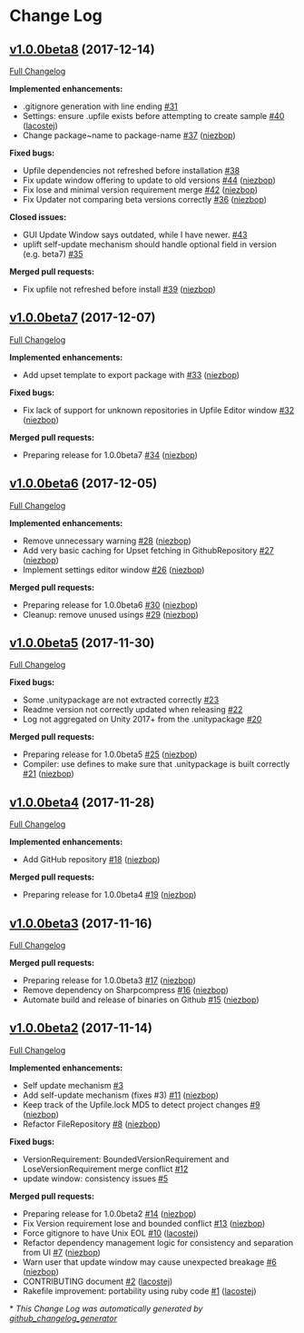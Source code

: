 # Change Log

## [v1.0.0beta8](https://github.com/DragonBox/uplift/tree/v1.0.0beta8) (2017-12-14)
[Full Changelog](https://github.com/DragonBox/uplift/compare/v1.0.0beta7...v1.0.0beta8)

**Implemented enhancements:**

- .gitignore generation with line ending [\#31](https://github.com/DragonBox/uplift/issues/31)
- Settings: ensure .upfile exists before attempting to create sample [\#40](https://github.com/DragonBox/uplift/pull/40) ([lacostej](https://github.com/lacostej))
- Change package~name to package-name [\#37](https://github.com/DragonBox/uplift/pull/37) ([niezbop](https://github.com/niezbop))

**Fixed bugs:**

- Upfile dependencies not refreshed before installation [\#38](https://github.com/DragonBox/uplift/issues/38)
- Fix update window offering to update to old versions [\#44](https://github.com/DragonBox/uplift/pull/44) ([niezbop](https://github.com/niezbop))
- Fix lose and minimal version requirement merge [\#42](https://github.com/DragonBox/uplift/pull/42) ([niezbop](https://github.com/niezbop))
- Fix Updater not comparing beta versions correctly [\#36](https://github.com/DragonBox/uplift/pull/36) ([niezbop](https://github.com/niezbop))

**Closed issues:**

- GUI Update Window says outdated, while I have newer. [\#43](https://github.com/DragonBox/uplift/issues/43)
- uplift self-update mechanism should handle optional field in version \(e.g. beta7\) [\#35](https://github.com/DragonBox/uplift/issues/35)

**Merged pull requests:**

- Fix upfile not refreshed before install [\#39](https://github.com/DragonBox/uplift/pull/39) ([niezbop](https://github.com/niezbop))

## [v1.0.0beta7](https://github.com/DragonBox/uplift/tree/v1.0.0beta7) (2017-12-07)
[Full Changelog](https://github.com/DragonBox/uplift/compare/v1.0.0beta6...v1.0.0beta7)

**Implemented enhancements:**

- Add upset template to export package with [\#33](https://github.com/DragonBox/uplift/pull/33) ([niezbop](https://github.com/niezbop))

**Fixed bugs:**

- Fix lack of support for unknown repositories in Upfile Editor window [\#32](https://github.com/DragonBox/uplift/pull/32) ([niezbop](https://github.com/niezbop))

**Merged pull requests:**

- Preparing release for 1.0.0beta7 [\#34](https://github.com/DragonBox/uplift/pull/34) ([niezbop](https://github.com/niezbop))

## [v1.0.0beta6](https://github.com/DragonBox/uplift/tree/v1.0.0beta6) (2017-12-05)
[Full Changelog](https://github.com/DragonBox/uplift/compare/v1.0.0beta5...v1.0.0beta6)

**Implemented enhancements:**

- Remove unnecessary warning [\#28](https://github.com/DragonBox/uplift/pull/28) ([niezbop](https://github.com/niezbop))
- Add very basic caching for Upset fetching in GithubRepository [\#27](https://github.com/DragonBox/uplift/pull/27) ([niezbop](https://github.com/niezbop))
- Implement settings editor window [\#26](https://github.com/DragonBox/uplift/pull/26) ([niezbop](https://github.com/niezbop))

**Merged pull requests:**

- Preparing release for 1.0.0beta6 [\#30](https://github.com/DragonBox/uplift/pull/30) ([niezbop](https://github.com/niezbop))
- Cleanup: remove unused usings [\#29](https://github.com/DragonBox/uplift/pull/29) ([niezbop](https://github.com/niezbop))

## [v1.0.0beta5](https://github.com/DragonBox/uplift/tree/v1.0.0beta5) (2017-11-30)
[Full Changelog](https://github.com/DragonBox/uplift/compare/v1.0.0beta4...v1.0.0beta5)

**Fixed bugs:**

- Some .unitypackage are not extracted correctly [\#23](https://github.com/DragonBox/uplift/issues/23)
- Readme version not correctly updated when releasing [\#22](https://github.com/DragonBox/uplift/issues/22)
- Log not aggregated on Unity 2017+ from the .unitypackage [\#20](https://github.com/DragonBox/uplift/issues/20)

**Merged pull requests:**

- Preparing release for 1.0.0beta5 [\#25](https://github.com/DragonBox/uplift/pull/25) ([niezbop](https://github.com/niezbop))
- Compiler: use defines to make sure that .unitypackage is built correctly [\#21](https://github.com/DragonBox/uplift/pull/21) ([niezbop](https://github.com/niezbop))

## [v1.0.0beta4](https://github.com/DragonBox/uplift/tree/v1.0.0beta4) (2017-11-28)
[Full Changelog](https://github.com/DragonBox/uplift/compare/v1.0.0beta3...v1.0.0beta4)

**Implemented enhancements:**

- Add GitHub repository [\#18](https://github.com/DragonBox/uplift/pull/18) ([niezbop](https://github.com/niezbop))

**Merged pull requests:**

- Preparing release for 1.0.0beta4 [\#19](https://github.com/DragonBox/uplift/pull/19) ([niezbop](https://github.com/niezbop))

## [v1.0.0beta3](https://github.com/DragonBox/uplift/tree/v1.0.0beta3) (2017-11-16)
[Full Changelog](https://github.com/DragonBox/uplift/compare/v1.0.0beta2...v1.0.0beta3)

**Merged pull requests:**

- Preparing release for 1.0.0beta3 [\#17](https://github.com/DragonBox/uplift/pull/17) ([niezbop](https://github.com/niezbop))
- Remove dependency on Sharpcompress [\#16](https://github.com/DragonBox/uplift/pull/16) ([niezbop](https://github.com/niezbop))
- Automate build and release of binaries on Github [\#15](https://github.com/DragonBox/uplift/pull/15) ([niezbop](https://github.com/niezbop))

## [v1.0.0beta2](https://github.com/DragonBox/uplift/tree/v1.0.0beta2) (2017-11-14)
[Full Changelog](https://github.com/DragonBox/uplift/compare/v1.0.0beta1...v1.0.0beta2)

**Implemented enhancements:**

- Self update mechanism [\#3](https://github.com/DragonBox/uplift/issues/3)
- Add self-update mechanism \(fixes \#3\) [\#11](https://github.com/DragonBox/uplift/pull/11) ([niezbop](https://github.com/niezbop))
- Keep track of the Upfile.lock MD5 to detect project changes [\#9](https://github.com/DragonBox/uplift/pull/9) ([niezbop](https://github.com/niezbop))
- Refactor FileRepository [\#8](https://github.com/DragonBox/uplift/pull/8) ([niezbop](https://github.com/niezbop))

**Fixed bugs:**

- VersionRequirement: BoundedVersionRequirement and LoseVersionRequirement merge conflict [\#12](https://github.com/DragonBox/uplift/issues/12)
- update window: consistency issues [\#5](https://github.com/DragonBox/uplift/issues/5)

**Merged pull requests:**

- Preparing release for 1.0.0beta2 [\#14](https://github.com/DragonBox/uplift/pull/14) ([niezbop](https://github.com/niezbop))
- Fix Version requirement lose and bounded conflict [\#13](https://github.com/DragonBox/uplift/pull/13) ([niezbop](https://github.com/niezbop))
- Force gitignore to have Unix EOL [\#10](https://github.com/DragonBox/uplift/pull/10) ([lacostej](https://github.com/lacostej))
- Refactor dependency management logic for consistency and separation from UI [\#7](https://github.com/DragonBox/uplift/pull/7) ([niezbop](https://github.com/niezbop))
- Warn user that update window may cause unexpected breakage [\#6](https://github.com/DragonBox/uplift/pull/6) ([niezbop](https://github.com/niezbop))
- CONTRIBUTING document [\#2](https://github.com/DragonBox/uplift/pull/2) ([lacostej](https://github.com/lacostej))
- Rakefile improvement: portability using ruby code [\#1](https://github.com/DragonBox/uplift/pull/1) ([lacostej](https://github.com/lacostej))



\* *This Change Log was automatically generated by [github_changelog_generator](https://github.com/skywinder/Github-Changelog-Generator)*
